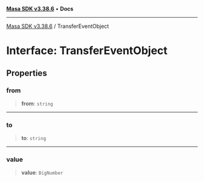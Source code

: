 [**Masa SDK v3.38.6**](../README.md) • **Docs**

***

[Masa SDK v3.38.6](../globals.md) / TransferEventObject

# Interface: TransferEventObject

## Properties

### from

> **from**: `string`

***

### to

> **to**: `string`

***

### value

> **value**: `BigNumber`

